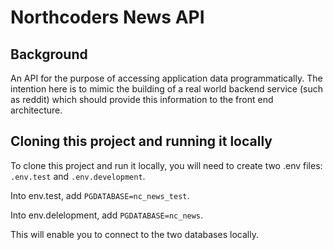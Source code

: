 # Northcoders News API

## Background

An API for the purpose of accessing application data programmatically. The intention here is to mimic the building of a real world backend service (such as reddit) which should provide this information to the front end architecture.

## Cloning this project and running it locally

To clone this project and run it locally, you will need to create two .env files: `.env.test` and `.env.development`. 

Into env.test, add `PGDATABASE=nc_news_test`.

Into env.delelopment, add `PGDATABASE=nc_news`.

This will enable you to connect to the two databases locally.

